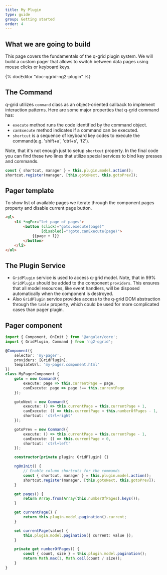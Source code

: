 ```yaml
---
title: My Plugin
type: guide
group: Getting started
order: 4
---
```


## What we are going to build

This page covers the fundamentals of the q-grid plugin system. We will build a custom pager that allows to switch between data pages using mouse clicks or keyboard keys.

{% docEditor "doc-qgrid-ng2-plugin" %}

## The Command

q-grid utilizes `command` class as an object-oriented callback to implement interaction patterns. Here are some major properties that q-grid command has:

* `execute` method runs the code identified by the command object. 
* `canExecute` method indicates if a command can be executed.
* `shortcut` is a sequence of keyboard key codes to execute the command(e.g. 'shift+a', 'ctrl+s', 'f2').

Note, that it's not enough just to setup `shortcut` property. In the final code you can find these two lines that utilize special services to bind key presses and commands.

```typescript
const { shortcut, manager } = this.plugin.model.action();
shortcut.register(manager, [this.gotoNext, this.gotoPrev]);
```

## Pager template

To show list of available pages we iterate through the component pages property and disable current page button. 

```html
<ul>
	<li *ngFor="let page of pages">
        <button (click)="goto.execute(page)" 
                [disabled]="!goto.canExecute(page)">
			{{page + 1}}
		</button>
	</li>
</ul>

```

## The Plugin Service

* `GridPlugin` service is used to access q-grid model. Note, that in 99% `GridPlugin` should be added to the component `providers`. This ensures that all model resources, like event handlers, will be disposed automatically when the component is destroyed. 
* Also `GridPlugin` service provides access to the q-grid DOM abstraction through the `table` property, which could be used for more complicated cases than pager plugin.

## Pager component

```typescript
import { Component, OnInit } from '@angular/core';
import { GridPlugin, Command } from 'ng2-qgrid';

@Component({
    selector: 'my-pager',
    providers: [GridPlugin],
    templateUrl: 'my-pager.component.html'
})
class MyPagerComponent {
    goto = new Command({
        execute: page => this.currentPage = page,
        canExecute: page => page !== this.currentPage
    });

    gotoNext = new Command({
        execute: () => this.currentPage = this.currentPage + 1,
        canExecute: () => this.currentPage < this.numberOfPages - 1,
        shortcut: 'ctrl+right'
    });

    gotoPrev = new Command({
        execute: () => this.currentPage = this.currentPage - 1,
        canExecute: () => this.currentPage > 0,
        shortcut: 'ctrl+left'
    });

    constructor(private plugin: GridPlugin) {}

    ngOnInit() {
        // Enable column shortcuts for the commands
        const { shortcut, manager } = this.plugin.model.action();
        shortcut.register(manager, [this.gotoNext, this.gotoPrev]);
    }

    get pages() {
        return Array.from(Array(this.numberOfPages).keys());
    }

    get currentPage() {
        return this.plugin.model.pagination().current;
    }

    set currentPage(value) {
        this.plugin.model.pagination({ current: value });
    }

    private get numberOfPages() {
        const { count, size } = this.plugin.model.pagination();
        return Math.max(1, Math.ceil(count / size));
    }
}
```
